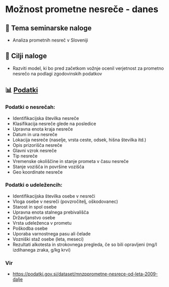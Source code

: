 # Možnost prometne nesreče - danes

## 📖 Tema seminarske naloge  
- Analiza prometnih nesreč v Sloveniji

## 🎯 Cilji naloge  
- Razviti model, ki bo pred začetkom vožnje ocenil verjetnost za prometno nesrečo na podlagi zgodovinskih podatkov

## 📊 [Podatki](https://podatki.gov.si/dataset/mnzpprometne-nesrece-od-leta-2009-dalje)
### Podatki o nesrečah:
- Identifikacijska številka nesreče
- Klasifikacija nesreče glede na posledice
- Upravna enota kraja nesreče
- Datum in ura nesreče
- Lokacija nesreče (naselje, vrsta ceste, odsek, hišna številka itd.)
- Opis prizorišča nesreče
- Glavni vzrok nesreče
- Tip nesreče
- Vremenske okoliščine in stanje prometa v času nesreče
- Stanje vozišča in površine vozišča
- Geo koordinate nesreče

### Podatki o udeležencih:
- Identifikacijska številka osebe v nesreči
- Vloga osebe v nesreči (povzročitelj, oškodovanec)
- Starost in spol osebe
- Upravna enota stalnega prebivališča
- Državljanstvo osebe
- Vrsta udeleženca v prometu
- Poškodba osebe
- Uporaba varnostnega pasu ali čelade
- Vozniški staž osebe (leta, meseci)
- Rezultati alkotesta in strokovnega pregleda, če so bili opravljeni (mg/l izdihanega zraka, g/kg krvi)

### Vir
- https://podatki.gov.si/dataset/mnzpprometne-nesrece-od-leta-2009-dalje
